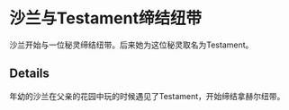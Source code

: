 # 沙兰与Testament缔结纽带
沙兰开始与一位秘灵缔结纽带。后来她为这位秘灵取名为Testament。

## Details
年幼的沙兰在父亲的花园中玩的时候遇见了Testament，开始缔结拿赫尔纽带。
